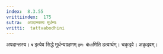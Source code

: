 ```yaml
---
index:  8.3.55
vrittiindex:  175
sutra:  अपदान्तस्य मूर्धन्यः
vritti:  tattvabodhini 
---
```


अपदान्तस्य। `ष` इत्येव सिद्धे मूर्धन्यग्रहणम् `इणः षीध्व`मिति ढत्वार्थम्। चकृढ्वे। अकृढ्वम्। 

